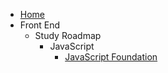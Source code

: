 - [Home](/)
- Front End
	- Study Roadmap
		- JavaScript 
			- [JavaScript Foundation](前端/前端路线/JavaScript/Javascript基础)
		